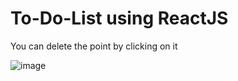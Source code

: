 # To-Do-List using ReactJS

You can delete the point by clicking on it

![image](https://user-images.githubusercontent.com/77456767/153649941-254de958-b28d-45f6-8346-10c40ae09355.png)

